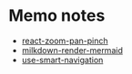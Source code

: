 # Memo notes

- [react-zoom-pan-pinch](./zoom-pan-pinch-pane)
- [milkdown-render-mermaid](./milkdown-render-mermaid)
- [use-smart-navigation](./use-smart-navigation)
